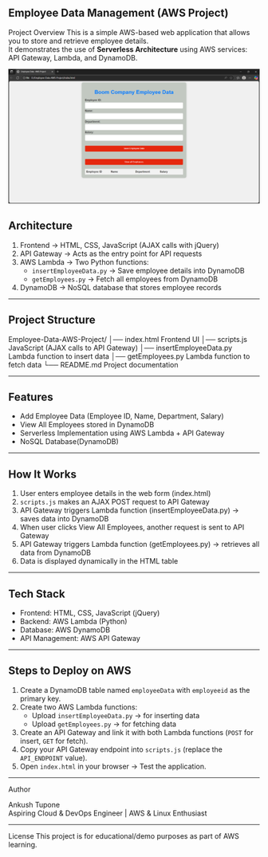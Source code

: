 Employee Data Management (AWS Project)
---
Project Overview
This is a simple AWS-based web application that allows you to store and retrieve employee details.  
It demonstrates the use of **Serverless Architecture** using AWS services: API Gateway, Lambda, and DynamoDB.

![Home Page](Home-Page.png)

 Architecture 
 ---
1. Frontend → HTML, CSS, JavaScript (AJAX calls with jQuery)  
2. API Gateway → Acts as the entry point for API requests  
3. AWS Lambda → Two Python functions:
   - `insertEmployeeData.py` → Save employee details into DynamoDB
   - `getEmployees.py` → Fetch all employees from DynamoDB
4. DynamoDB → NoSQL database that stores employee records

---


 Project Structure
 ---
Employee-Data-AWS-Project/
│── index.html             Frontend UI
│── scripts.js             JavaScript (AJAX calls to API Gateway)
│── insertEmployeeData.py  Lambda function to insert data
│── getEmployees.py        Lambda function to fetch data
└── README.md              Project documentation



---

 Features
 ---
- Add Employee Data (Employee ID, Name, Department, Salary)  
- View All Employees stored in DynamoDB  
- Serverless Implementation using AWS Lambda + API Gateway  
- NoSQL Database(DynamoDB)  

---

 How It Works
 ---
1. User enters employee details in the web form (index.html)  
2. `scripts.js` makes an AJAX POST request to API Gateway  
3. API Gateway triggers Lambda function (insertEmployeeData.py) → saves data into DynamoDB  
4. When user clicks View All Employees, another request is sent to API Gateway  
5. API Gateway triggers Lambda function (getEmployees.py) → retrieves all data from DynamoDB  
6. Data is displayed dynamically in the HTML table  

---

 Tech Stack
 ---
- Frontend: HTML, CSS, JavaScript (jQuery)  
- Backend: AWS Lambda (Python)  
- Database: AWS DynamoDB  
- API Management: AWS API Gateway  

---

 Steps to Deploy on AWS
 ---
1. Create a DynamoDB table named `employeeData` with `employeeid` as the primary key.  
2. Create two AWS Lambda functions:
   - Upload `insertEmployeeData.py` → for inserting data  
   - Upload `getEmployees.py` → for fetching data  
3. Create an API Gateway and link it with both Lambda functions (`POST` for insert, `GET` for fetch).  
4. Copy your API Gateway endpoint into `scripts.js` (replace the `API_ENDPOINT` value).  
5. Open `index.html` in your browser → Test the application.  

---

 Author
 
  Ankush Tupone  
  Aspiring Cloud & DevOps Engineer | AWS & Linux Enthusiast  

---

License
This project is for educational/demo purposes as part of AWS learning.
